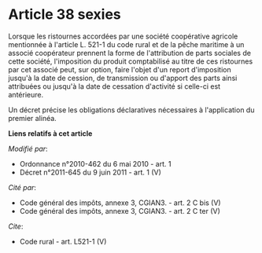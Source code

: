 # Article 38 sexies

Lorsque les ristournes accordées par une société coopérative agricole mentionnée à l'article L. 521-1 du code rural et de la
pêche maritime à un associé coopérateur prennent la forme de l'attribution de parts sociales de cette société, l'imposition
du produit comptabilisé au titre de ces ristournes par cet associé peut, sur option, faire l'objet d'un report d'imposition
jusqu'à la date de cession, de transmission ou d'apport des parts ainsi attribuées ou jusqu'à la date de cessation d'activité
si celle-ci est antérieure. 

Un décret précise les obligations déclaratives nécessaires à l'application du premier alinéa.

**Liens relatifs à cet article**

_Modifié par_:

  - Ordonnance n°2010-462 du 6 mai 2010 - art. 1
  - Décret n°2011-645 du 9 juin 2011 - art. 1 (V)

_Cité par_:

  - Code général des impôts, annexe 3, CGIAN3. - art. 2 C bis (V)
  - Code général des impôts, annexe 3, CGIAN3. - art. 2 C ter (V)

_Cite_:

  - Code rural - art. L521-1 (V)
